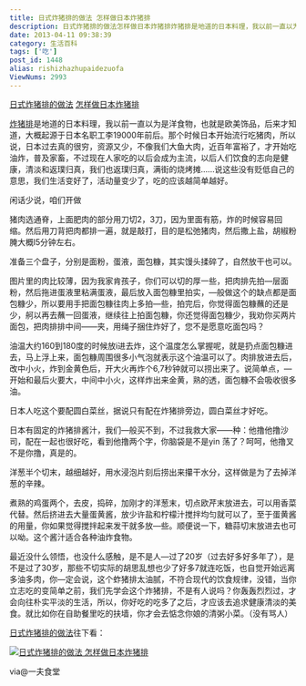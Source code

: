 ```yaml
---
title: 日式炸猪排的做法 怎样做日本炸猪排
description: 日式炸猪排的做法怎样做日本炸猪排炸猪排是地道的日本料理，我以前一直以为是洋食物，也就是欧美饰品，后来才知道，大概起源于日本名职工李19000年前后。那个时候日本开始流行吃猪肉，所以说，日本过去真的很穷，资源又少，不像我们大鱼大肉，近百年富裕了，才开始吃油炸，普及家畜，不过现在人家吃的以后会成为主流，以后人们饮食的志向是健康，清淡和返璞归真，我们也返璞归真，满街的烧烤摊......说这些没有贬低自
date: 2013-04-11 09:38:39
category: 生活百科
tags: ['吃']
post_id: 1448
alias: rishizhazhupaidezuofa
ViewNums: 2993
---
```


[日式炸猪排的做法](/blog/rishizhazhupaidezuofa) [怎样做日本炸猪排](/blog/rishizhazhupaidezuofa)

[炸猪排](/blog/rishizhazhupaidezuofa)是地道的日本料理，我以前一直以为是洋食物，也就是欧美饰品，后来才知道，大概起源于日本名职工李19000年前后。那个时候日本开始流行吃猪肉，所以说，日本过去真的很穷，资源又少，不像我们大鱼大肉，近百年富裕了，才开始吃油炸，普及家畜，不过现在人家吃的以后会成为主流，以后人们饮食的志向是健康，清淡和返璞归真，我们也返璞归真，满街的烧烤摊......说这些没有贬低自己的意思，我们生活变好了，活动量变少了，吃的应该越简单越好。

闲话少说，咱们开做

猪肉选通脊，上面肥肉的部分用刀切2，3刀，因为里面有筋，炸的时候容易回缩。然后用刀背把肉都排一遍，就是敲打，目的是松弛猪肉，然后撒上盐，胡椒粉腌大概l5分钟左右。

准备三个盘子，分别是面粉，蛋液，面包糠，其实馒头揉碎了，自然放干也可以。

图片里的肉比较薄，因为我家肯孩子，你们可以切的厚一些，把肉排先拍—层面粉，然后拖进蛋液里粘满蛋液，最后放入面包糠里拍实，—般做这个的缺点都是面包糠少，所以要用手把面包糠往肉上多拍—些，拍完后，你觉得面包糠蘸的还是少，舸以再去蘸一回蛋液，继续往上拍面包糠，你还觉得面包糠少，我劝你买两片面包，把肉排排中间——夹，用绳子捆住炸好了，您不是愿意吃面包吗？

油温大约160到180度的时候放i进去炸，这个温度怎么掌握呢，就是扔点面包糠进去，马上浮上来，面包糠周围很多小气泡就表示这个油温可以了。肉排放进去后，改中小火，炸到金黄色后，开大火再炸个6,7秒钟就可以捞出来了。说简单点，—开始和最后火要大，中间中小火，这样炸出来金黄，熟的透，面包糠不会吸收很多油。

日本人吃这个要配圆白菜丝，据说只有配在炸猪排旁边，圆白菜丝才好吃。

日本有固定的炸猪排酱汁，我们—般买不到，不过我救大家——种：他撸他撸沙司，配在一起也很好吃，看到他撸两个字，你脑袋是不是yin 荡了？呵呵，他撸叉不是你撸，真是的。

洋葱半个切末，越细越好，用水浸泡片刻后捞出来攥干水分，这样做是为了去掉洋葱的辛辣。

煮熟的鸡蛋两个，去皮，捣碎，加刚才的洋葱末，切点欧芹末放进去，可以用香菜代替。然后挤进去大量蛋黄酱，放少许盐和柠檬汁搅拌均匀就可以了，至于蛋黄酱的用量，你如果觉得搅拌起来发干就多放—些。顺便说一下，糖蒜切末放进去也可以呦。这个酱汁适合各种油炸食物。

最近没什么领悟，也没什么感触，是不是人—过了20岁（过去好多好多年了），是不是过了30岁，那些不切实际的胡思乱想也少了好多7就连吃饭，也自觉开始远离多油多肉，你—定会说，这个蚱猪排太油腻，不符合现代的饮食规律，没错，当你立志吃的变简单之前，我们先学会这个炸猪排，不是有人说吗？你轰轰烈烈过，才会向往朴实平淡的生活，所以，你好吃的吃多了之后，才应该去追求健康清淡的美食。就比如你在自助餐里吃的扶墙，你才会去惦念你娘的清粥小菜。（没有骂人）

[日式炸猪排的做法](/blog/rishizhazhupaidezuofa)往下看：

[![日式炸猪排的做法 怎样做日本炸猪排](http://dulei.si/files/2013/03/12/2ceb0c963fe0f638150907d8370d870d.jpg)](/blog/rishizhazhupaidezuofa)

via@一夫食堂

